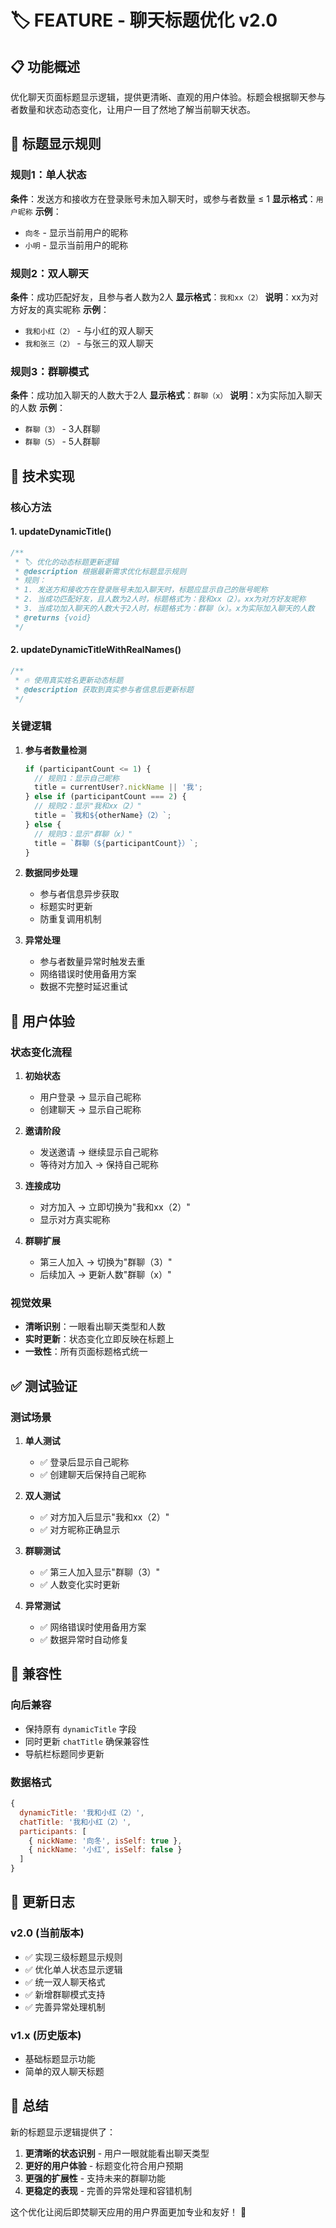 # 🏷️ FEATURE - 聊天标题优化 v2.0

## 📋 功能概述

优化聊天页面标题显示逻辑，提供更清晰、直观的用户体验。标题会根据聊天参与者数量和状态动态变化，让用户一目了然地了解当前聊天状态。

## 🎯 标题显示规则

### 规则1：单人状态
**条件**：发送方和接收方在登录账号未加入聊天时，或参与者数量 ≤ 1
**显示格式**：`用户昵称`
**示例**：
- `向冬` - 显示当前用户的昵称
- `小明` - 显示当前用户的昵称

### 规则2：双人聊天
**条件**：成功匹配好友，且参与者人数为2人
**显示格式**：`我和xx（2）`
**说明**：xx为对方好友的真实昵称
**示例**：
- `我和小红（2）` - 与小红的双人聊天
- `我和张三（2）` - 与张三的双人聊天

### 规则3：群聊模式
**条件**：成功加入聊天的人数大于2人
**显示格式**：`群聊（x）`
**说明**：x为实际加入聊天的人数
**示例**：
- `群聊（3）` - 3人群聊
- `群聊（5）` - 5人群聊

## 🔧 技术实现

### 核心方法

#### 1. updateDynamicTitle()
```javascript
/**
 * 🏷️ 优化的动态标题更新逻辑
 * @description 根据最新需求优化标题显示规则
 * 规则：
 * 1. 发送方和接收方在登录账号未加入聊天时，标题应显示自己的账号昵称
 * 2. 当成功匹配好友，且人数为2人时，标题格式为：我和xx（2）。xx为对方好友昵称
 * 3. 当成功加入聊天的人数大于2人时，标题格式为：群聊（x）。x为实际加入聊天的人数
 * @returns {void}
 */
```

#### 2. updateDynamicTitleWithRealNames()
```javascript
/**
 * 🔥 使用真实姓名更新动态标题
 * @description 获取到真实参与者信息后更新标题
 */
```

### 关键逻辑

1. **参与者数量检测**
   ```javascript
   if (participantCount <= 1) {
     // 规则1：显示自己昵称
     title = currentUser?.nickName || '我';
   } else if (participantCount === 2) {
     // 规则2：显示"我和xx（2）"
     title = `我和${otherName}（2）`;
   } else {
     // 规则3：显示"群聊（x）"
     title = `群聊（${participantCount}）`;
   }
   ```

2. **数据同步处理**
   - 参与者信息异步获取
   - 标题实时更新
   - 防重复调用机制

3. **异常处理**
   - 参与者数量异常时触发去重
   - 网络错误时使用备用方案
   - 数据不完整时延迟重试

## 📱 用户体验

### 状态变化流程

1. **初始状态**
   - 用户登录 → 显示自己昵称
   - 创建聊天 → 显示自己昵称

2. **邀请阶段**
   - 发送邀请 → 继续显示自己昵称
   - 等待对方加入 → 保持自己昵称

3. **连接成功**
   - 对方加入 → 立即切换为"我和xx（2）"
   - 显示对方真实昵称

4. **群聊扩展**
   - 第三人加入 → 切换为"群聊（3）"
   - 后续加入 → 更新人数"群聊（x）"

### 视觉效果

- **清晰识别**：一眼看出聊天类型和人数
- **实时更新**：状态变化立即反映在标题上
- **一致性**：所有页面标题格式统一

## ✅ 测试验证

### 测试场景

1. **单人测试**
   - ✅ 登录后显示自己昵称
   - ✅ 创建聊天后保持自己昵称

2. **双人测试**
   - ✅ 对方加入后显示"我和xx（2）"
   - ✅ 对方昵称正确显示

3. **群聊测试**
   - ✅ 第三人加入显示"群聊（3）"
   - ✅ 人数变化实时更新

4. **异常测试**
   - ✅ 网络错误时使用备用方案
   - ✅ 数据异常时自动修复

## 🔄 兼容性

### 向后兼容
- 保持原有 `dynamicTitle` 字段
- 同时更新 `chatTitle` 确保兼容性
- 导航栏标题同步更新

### 数据格式
```javascript
{
  dynamicTitle: '我和小红（2）',
  chatTitle: '我和小红（2）',
  participants: [
    { nickName: '向冬', isSelf: true },
    { nickName: '小红', isSelf: false }
  ]
}
```

## 📝 更新日志

### v2.0 (当前版本)
- ✅ 实现三级标题显示规则
- ✅ 优化单人状态显示逻辑
- ✅ 统一双人聊天格式
- ✅ 新增群聊模式支持
- ✅ 完善异常处理机制

### v1.x (历史版本)
- 基础标题显示功能
- 简单的双人聊天标题

## 🎉 总结

新的标题显示逻辑提供了：
1. **更清晰的状态识别** - 用户一眼就能看出聊天类型
2. **更好的用户体验** - 标题变化符合用户预期
3. **更强的扩展性** - 支持未来的群聊功能
4. **更稳定的表现** - 完善的异常处理和容错机制

这个优化让阅后即焚聊天应用的用户界面更加专业和友好！ 🚀 